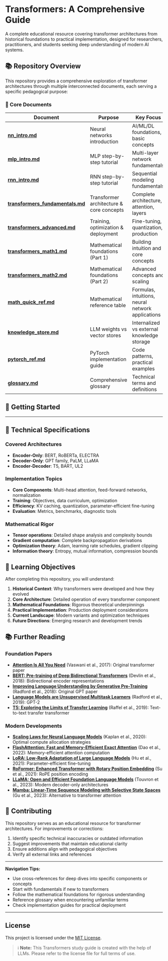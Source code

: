# Transformers: A Comprehensive Guide

A complete educational resource covering transformer architectures from historical foundations to practical implementation, designed for researchers, practitioners, and students seeking deep understanding of modern AI systems.

## 📚 Repository Overview

This repository provides a comprehensive exploration of transformer architectures through multiple interconnected documents, each serving a specific pedagogical purpose:

### 🎯 Core Documents

| Document | Purpose | Key Focus |
|----------|---------|-----------|
| **[nn_intro.md](./nn_intro.md)** | Neural networks introduction | AI/ML/DL foundations, basic concepts |
| **[mlp_intro.md](./mlp_intro.md)** | MLP step-by-step tutorial | Multi-layer network fundamentals |
| **[rnn_intro.md](./rnn_intro.md)** | RNN step-by-step tutorial | Sequential modeling fundamentals |
| **[transformers_fundamentals.md](./transformers_fundamentals.md)** | Transformer architecture & core concepts | Complete architecture, attention, layers |
| **[transformers_advanced.md](./transformers_advanced.md)** | Training, optimization & deployment | Fine-tuning, quantization, production |
| **[transformers_math1.md](./transformers_math1.md)** | Mathematical foundations (Part 1) | Building intuition and core concepts |
| **[transformers_math2.md](./transformers_math2.md)** | Mathematical foundations (Part 2) | Advanced concepts and scaling |
| **[math_quick_ref.md](./math_quick_ref.md)** | Mathematical reference table | Formulas, intuitions, neural network applications |
| **[knowledge_store.md](./knowledge_store.md)** | LLM weights vs vector stores | Internalized vs external knowledge storage |
| **[pytorch_ref.md](./pytorch_ref.md)** | PyTorch implementation guide | Code patterns, practical examples |
| **[glossary.md](./glossary.md)** | Comprehensive glossary | Technical terms and definitions |

## 🚀 Getting Started

---

## 🔧 Technical Specifications

### Covered Architectures
- **Encoder-Only**: BERT, RoBERTa, ELECTRA
- **Decoder-Only**: GPT family, PaLM, LLaMA
- **Encoder-Decoder**: T5, BART, UL2

### Implementation Topics
- **Core Components**: Multi-head attention, feed-forward networks, normalization
- **Training**: Objectives, data curriculum, optimization
- **Efficiency**: KV caching, quantization, parameter-efficient fine-tuning
- **Evaluation**: Metrics, benchmarks, diagnostic tools

### Mathematical Rigor
- **Tensor operations**: Detailed shape analysis and complexity bounds
- **Gradient computation**: Complete backpropagation derivations
- **Optimization theory**: Adam, learning rate schedules, gradient clipping
- **Information theory**: Entropy, mutual information, compression bounds

## 🎯 Learning Objectives

After completing this repository, you will understand:

1. **Historical Context**: Why transformers were developed and how they evolved
2. **Core Architecture**: Detailed operation of every transformer component
3. **Mathematical Foundations**: Rigorous theoretical underpinnings
4. **Practical Implementation**: Production deployment considerations
5. **Current Landscape**: Modern variants and optimization techniques
6. **Future Directions**: Emerging research and development trends

## 📚 Further Reading

### Foundation Papers
- **[Attention Is All You Need](https://arxiv.org/abs/1706.03762)** (Vaswani et al., 2017): Original transformer paper
- **[BERT: Pre-training of Deep Bidirectional Transformers](https://arxiv.org/abs/1810.04805)** (Devlin et al., 2018): Bidirectional encoder representations
- **[Improving Language Understanding by Generative Pre-Training](https://s3-us-west-2.amazonaws.com/openai-assets/research-covers/language-unsupervised/language_understanding_paper.pdf)** (Radford et al., 2018): Original GPT paper
- **[Language Models are Unsupervised Multitask Learners](https://d4mucfpksywv.cloudfront.net/better-language-models/language_models_are_unsupervised_multitask_learners.pdf)** (Radford et al., 2019): GPT-2
- **[T5: Exploring the Limits of Transfer Learning](https://arxiv.org/abs/1910.10683)** (Raffel et al., 2019): Text-to-text transfer transformer

### Modern Developments
- **[Scaling Laws for Neural Language Models](https://arxiv.org/abs/2001.08361)** (Kaplan et al., 2020): Optimal compute allocation strategies
- **[FlashAttention: Fast and Memory-Efficient Exact Attention](https://arxiv.org/abs/2205.14135)** (Dao et al., 2022): Memory-efficient attention computation
- **[LoRA: Low-Rank Adaptation of Large Language Models](https://arxiv.org/abs/2106.09685)** (Hu et al., 2021): Parameter-efficient fine-tuning
- **[RoFormer: Enhanced Transformer with Rotary Position Embedding](https://arxiv.org/abs/2104.09864)** (Su et al., 2021): RoPE position encoding
- **[LLaMA: Open and Efficient Foundation Language Models](https://arxiv.org/abs/2302.13971)** (Touvron et al., 2023): Modern decoder-only architectures
- **[Mamba: Linear-Time Sequence Modeling with Selective State Spaces](https://arxiv.org/abs/2312.00752)** (Gu et al., 2023): Alternative to transformer attention

## 🤝 Contributing

This repository serves as an educational resource for transformer architectures. For improvements or corrections:

1. Identify specific technical inaccuracies or outdated information
2. Suggest improvements that maintain educational clarity
3. Ensure additions align with pedagogical objectives
4. Verify all external links and references

---

**Navigation Tips:**

- Use cross-references for deep dives into specific components or concepts
- Start with fundamentals if new to transformers
- Follow the mathematical foundations for rigorous understanding
- Reference glossary when encountering unfamiliar terms
- Check implementation guides for practical deployment

---

## License
This project is licensed under the [MIT License](./LICENSE.md).

> ℹ️ **Note:** This Transformers study guide is created with the help of LLMs.
> Please refer to the license file for full terms of use.

